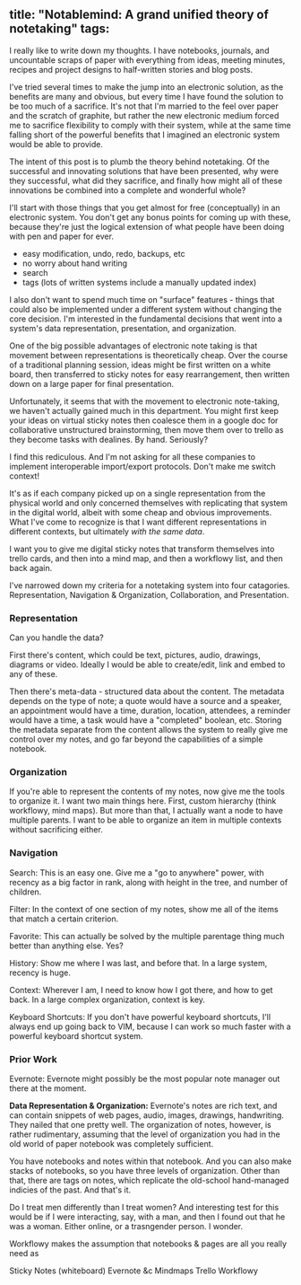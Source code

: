 title: "Notablemind: A grand unified theory of notetaking"
tags:
---
I really like to write down my thoughts. I have notebooks, journals, and uncountable scraps of paper with everything from ideas, meeting minutes, recipes and project designs to half-written stories and blog posts.

I've tried several times to make the jump into an electronic solution, as the benefits are many and obvious, but every time I have found the solution to be too much of a sacrifice. It's not that I'm married to the feel over paper and the scratch of graphite, but rather the new electronic medium forced me to sacrifice flexibility to comply with their system, while at the same time falling short of the powerful benefits that I imagined an electronic system would be able to provide.

The intent of this post is to plumb the theory behind notetaking. Of the successful and innovating solutions that have been presented, why were they successful, what did they sacrifice, and finally how might all of these innovations be combined into a complete and wonderful whole?

I'll start with those things that you get almost for free (conceptually) in an electronic system. You don't get any bonus points for coming up with these, because they're just the logical extension of what people have been doing with pen and paper for ever.

- easy modification, undo, redo, backups, etc
- no worry about hand writing
- search
- tags (lots of written systems include a manually updated index)

I also don't want to spend much time on "surface" features - things that could also be implemented under a different system without changing the core decision. I'm interested in the fundamental decisions that went into a system's data representation, presentation, and organization.

One of the big possible advantages of electronic note taking is that movement between representations is theoretically cheap. Over the course of a traditional planning session, ideas might be first written on a white board, then transferred to sticky notes for easy rearrangement, then written down on a large paper for final presentation.

Unfortunately, it seems that with the movement to electronic note-taking, we haven't actually gained much in this department. You might first keep your ideas on virtual sticky notes then coalesce them in a google doc for collaborative unstructured brainstorming, then move them over to trello as they become tasks with dealines. By hand. Seriously?

I find this rediculous. And I'm not asking for all these companies to implement interoperable import/export protocols. Don't make me switch context!

It's as if each company picked up on a single representation from the physical world and only concerned themselves with replicating that system in the digital world, albeit with some cheap and obvious improvements. What I've come to recognize is that I want different representations in different contexts, but ultimately *with the same data*.

I want you to give me digital sticky notes that transform themselves into trello cards, and then into a mind map, and then a workflowy list, and then back again.

I've narrowed down my criteria for a notetaking system into four catagories. Representation, Navigation & Organization, Collaboration, and Presentation.

### Representation
Can you handle the data?

First there's content, which could be text, pictures, audio, drawings, diagrams or video. Ideally I would be able to create/edit, link and embed to any of these.

Then there's meta-data - structured data about the content. The metadata depends on the type of note; a quote would have a source and a speaker, an appointment would have a time, duration, location, attendees, a reminder would have a time, a task would have a "completed" boolean, etc. Storing the metadata separate from the content allows the system to really give me control over my notes, and go far beyond the capabilities of a simple notebook.

### Organization
If you're able to represent the contents of my notes, now give me the tools to organize it. I want two main things here. First, custom hierarchy (think workflowy, mind maps). But more than that, I actually want a node to have multiple parents. I want to be able to organize an item in multiple contexts without sacrificing either.

### Navigation

Search: This is an easy one. Give me a "go to anywhere" power, with recency as a big factor in rank, along with height in the tree, and number of children.

Filter: In the context of one section of my notes, show me all of the items that match a certain criterion.

Favorite: This can actually be solved by the multiple parentage thing much better than anything else. Yes?

History: Show me where I was last, and before that. In a large system, recency is huge.

Context: Wherever I am, I need to know how I got there, and how to get back. In a large complex organization, context is key.

Keyboard Shortcuts: If you don't have powerful keyboard shortcuts, I'll always end up going back to VIM, because I can work so much faster with a powerful keyboard shortcut system.

### Prior Work

Evernote: Evernote might possibly be the most popular note manager out there at the moment.

**Data Representation & Organization:** Evernote's notes are rich text, and can contain snippets of web pages, audio, images, drawings, handwriting. They nailed that one pretty well.
The organization of notes, however, is rather rudimentary, assuming that the level of organization you had in the old world of paper notebook was completely sufficient.

You have notebooks and notes within that notebook. And you can also make stacks of notebooks, so you have three levels of organization. Other than that, there are tags on notes, which replicate the old-school hand-managed indicies of the past. And that's it.



Do I treat men differently than I treat women?
And interesting test for this would be if I were interacting, say, with a man, and then I found out that he was a woman. Either online, or a trasngender person. I wonder.

Workflowy makes the assumption that notebooks & pages are all you really need as 

Sticky Notes (whiteboard)
Evernote &c
Mindmaps
Trello
Workflowy


